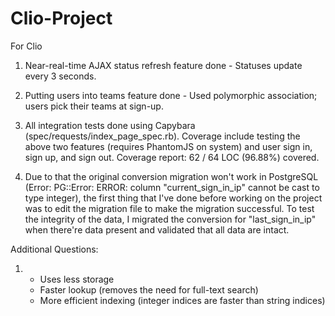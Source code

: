 Clio-Project
============

For Clio

1) Near-real-time AJAX status refresh feature done - Statuses update every 3 seconds.

2) Putting users into teams feature done - Used polymorphic association; users pick their teams at sign-up.

3) All integration tests done using Capybara (spec/requests/index_page_spec.rb). Coverage include testing the above two features (requires PhantomJS on system) and user sign in, sign up, and sign out. Coverage report: 62 / 64 LOC (96.88%) covered. 

4) Due to that the original conversion migration won't work in PostgreSQL (Error: PG::Error: ERROR:  column "current_sign_in_ip" cannot be cast to type integer), the first thing that I've done before working on the project was to edit the migration file to make the migration successful. To test the integrity of the data, I migrated the conversion for "last_sign_in_ip" when there're data present and validated that all data are intact.  

Additional Questions:

1) 
   - Uses less storage
   - Faster lookup (removes the need for full-text search)
   - More efficient indexing (integer indices are faster than string indices)
